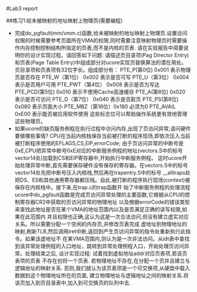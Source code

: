 #Lab3 report


##练习1:给未被映射的地址映射上物理页(需要编程)
- 完成do_pgfault(mm/vmm.c)函数,给未被映射的地址映射上物理页.设置访问权限的时候需要参考页面所在VMA的权限,同时需要注意映射物理页时需要操作内存控制控制结构所指定的页表,而不是内核的页表.
  请在实验报告中简要说明你的设计实现过程。请回答如下问题:
  请描述页目录项(Pag Director Entry)和页表(Page Table Entry)中组成部分对ucore实现页替换算法的潜在用处。
	页目录项和页表项有32位字长。组成部分有：
		PTE_P(第0位)	0x001	表示物理页是否存在
		PTE_W（第1位）	0x002	表示是否可写
		PTE_U（第3位）	0x004	表示是否用户可用
		PTE_PWT（第4位） 0x008	表示是否为写达
		PTE_PCD(第5位)   0x010	表示不使用Cache高速缓存
		PTE_A(第6位)     0x020	表示是否可访问
		PTE_D（第7位）   0x040	表示是否脏页
		PTE_PS(第8位)    0x080	表示页面大小
		PTE_MBZ（第16位）0x180 	必须为0
		PTE_AVAIL       0xE00  	表示能否被应用软件使用 
		这些标志位可以帮助操作系统更有效地管理这些物理页。
- 如果ucore的缺页服务例程在执行过程中访问内存,出现了页访问异常,请问硬件要做哪些事情?
	CPU在当前内核栈保存当前被打断的程序现场,即依次压入当前被打断程序使用的EFLAGS,CS,EIP,errorCode;
        由于页访问异常的中断号是0xE,CPU把异常中断号0xE对应的中断服务例程的地址(vectors.S中的标号vector14处)加载到CS和EIP寄存器中,开始执行中断服务例程。    这时ucore开始处理异常中断,首先需要保存硬件没有保存的寄存器。在vectors.S中的标号vector14处先把中断号压入内核栈,然后再在trapentry.S中的标号      __alltraps处把DS、ES和其他通用寄存器都压栈。自此,被打断的程序执行现场(context)被保存在内核栈中。接下来,在trap.c的trap函数开
        始了中断服务例程的处理流程ucore中do_pgfault函数是完成页访问异常处理的主要函数,它根据从CPU的控制寄存器CR2中获取的页访问异常的物理地址
        以及根据errorCode的错误类型来查找此地址是否在某个VMA的地址范围内以及是否满足正确的读写权限,如果在此范围内
        并且权限也正确,这认为这是一次合法访问,但没有建立虚实对应关系。所以需要分配一个空闲的内存页,并修改页表完成
        虚地址到物理地址的映射,刷新TLB,然后调用iret中断,返回到产生页访问异常的指令处重新执行此指令。如果该虚地址不
        在某VMA范围内,则认为是一次非法访问。从idt表中查找到该异常处理例程的入口地址，跳转到异常处理例程入口，开始处理页访问异常。处理结束之后,
设计实现过程:
	试着找到虚拟地址addr对应页表项,若该页表项的页表	不存在创将一个页表.
	若物理地址不存在,在分配一个页并且建立与逻辑地址的映射关系.
	否则,我们就认为该页表项是一个可交换项,从硬盘中载入数据到这个物理地址所在的页面, 建立物理地址与逻辑地址之间的映射关系.将该页加入到页目录表中,加入到可交换页的队列中去.
